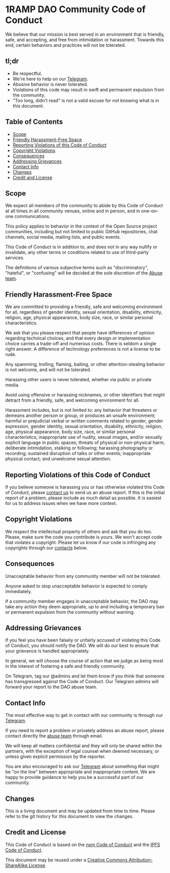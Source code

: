 # 1RAMP DAO Community Code of Conduct

We believe that our mission is best served in an environment that is friendly, safe, and accepting, and free from intimidation or harassment. Towards this end, certain behaviors and practices will not be tolerated.

## tl;dr

- Be respectful.
- We're here to help on our [Telegram](https://t.me/1ramp).
- Abusive behavior is never tolerated.
- Violations of this code may result in swift and permanent expulsion from the community.
- "Too long, didn't read" is not a valid excuse for not knowing what is in this document.

## Table of Contents

- [Scope](#scope)
- [Friendly Harassment-Free Space](#friendly-harassment-free-space)
- [Reporting Violations of this Code of Conduct](#reporting-violations-of-this-code-of-conduct)
- [Copyright Violations](#copyright-violations)
- [Consequences](#consequences)
- [Addressing Grievances](#addressing-grievances)
- [Contact Info](#contact-info)
- [Changes](#changes)
- [Credit and License](#credit-and-license)

## Scope

We expect all members of the community to abide by this Code of Conduct at all times in all community venues, online and in person, and in one-on-one communications.

This policy applies to behavior in the context of the Open Source project communities, including but not limited to public GitHub repositories, chat channels, social media, mailing lists, and public events.

This Code of Conduct is in addition to, and does not in any way nullify or invalidate, any other terms or conditions related to use of third-party services.

The definitions of various subjective terms such as "discriminatory", "hateful", or "confusing" will be decided at the sole discretion of the [Abuse team](#contact-info).

## Friendly Harassment-Free Space

We are committed to providing a friendly, safe and welcoming environment for all, regardless of gender identity, sexual orientation, disability, ethnicity, religion, age, physical appearance, body size, race, or similar personal characteristics.

We ask that you please respect that people have differences of opinion regarding technical choices, and that every design or implementation choice carries a trade-off and numerous costs. There is seldom a single right answer. A difference of technology preferences is not a license to be rude.

Any spamming, trolling, flaming, baiting, or other attention-stealing behavior is not welcome, and will not be tolerated.

Harassing other users is never tolerated, whether via public or private media.

Avoid using offensive or harassing nicknames, or other identifiers that might detract from a friendly, safe, and welcoming environment for all.

Harassment includes, but is not limited to: any behavior that threatens or demeans another person or group, or produces an unsafe environment; harmful or prejudicial verbal or written comments related to gender, gender expression, gender identity, sexual orientation, disability, ethnicity, religion, age, physical appearance, body size, race, or similar personal characteristics; inappropriate use of nudity, sexual images, and/or sexually explicit language in public spaces; threats of physical or non-physical harm; deliberate intimidation, stalking or following; harassing photography or recording; sustained disruption of talks or other events; inappropriate physical contact; and unwelcome sexual attention.

## Reporting Violations of this Code of Conduct

If you believe someone is harassing you or has otherwise violated this Code of Conduct, please [contact us](#contact-info) to send us an abuse report. If this is the initial report of a problem, please include as much detail as possible. It is easiest for us to address issues when we have more context.


## Copyright Violations

We respect the intellectual property of others and ask that you do too. Please, make sure the code you contribute is yours. We won't accept code that violates a copyright. Please let us know if our code is infringing any copyrights through our [contacts](#contact-info) below.

## Consequences

Unacceptable behavior from any community member will not be tolerated.

Anyone asked to stop unacceptable behavior is expected to comply immediately.

If a community member engages in unacceptable behavior, the DAO may take any action they deem appropriate, up to and including a temporary ban or permanent expulsion from the community without warning.

## Addressing Grievances

If you feel you have been falsely or unfairly accused of violating this Code of Conduct, you should notify the DAO. We will do our best to ensure that your grievance is handled appropriately.

In general, we will choose the course of action that we judge as being most in the interest of fostering a safe and friendly community.

On Telegram, tag our @admins and let them know if you think that someone has transgressed against the Code of Conduct. Our Telegram admins will forward your report to the DAO abuse team.

## Contact Info

The most effective way to get in contact with our community is through our [Telegram](https://t.me/1ramp).

If you need to report a problem or privately address an abuse report, please contact directly the [abuse team](mailto:abuse@1ramp.org) through email.

We will keep all matters confidential and they will only be shared within the partners, with the exception of legal counsel when deemed necessary, or unless given explicit permission by the reporter.

You are also encouraged to ask our [Telegram](https://t.me/1ramp) about something that might be "on the line" between appropriate and inappropriate content. We are happy to provide guidance to help you be a successful part of our community.

## Changes

This is a living document and may be updated from time to time. Please refer to the git history for this document to view the changes.

## Credit and License
This Code of Conduct is based on the [npm Code of Conduct](https://www.npmjs.com/policies/conduct) and the [IPFS Code of Conduct](https://github.com/ipfs/community/blob/master/code-of-conduct.md).

This document may be reused under a [Creative Commons Attribution-ShareAlike
License](http://creativecommons.org/licenses/by-sa/4.0/).
